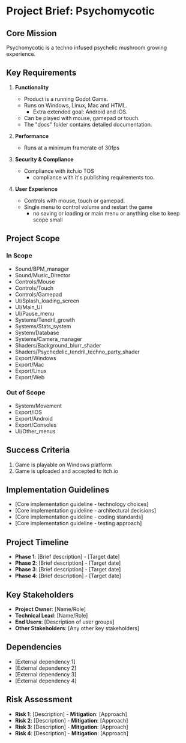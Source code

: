 # Project Brief: Psychomycotic

## Core Mission

Psychomycotic is a techno infused psychelic mushroom growing experience.

## Key Requirements

1. **Functionality**
   - Product is a running Godot Game.
   - Runs on Windows, Linux, Mac and HTML.
      - Extra extended goal: Android and iOS.
   - Can be played with mouse, gamepad or touch.
   - The "docs" folder contains detailed documentation.

2. **Performance**
   - Runs at a minimum framerate of 30fps

3. **Security & Compliance**
   - Compliance with itch.io TOS
      - compliance with it's publishing requirements too.

4. **User Experience**
   - Controls with mouse, touch or gamepad.
   - Single menu to control volume and restart the game
      - no saving or loading or main menu or anything else to keep scope small

## Project Scope

### In Scope

- Sound/BPM_manager
- Sound/Music_Director
- Controls/Mouse
- Controls/Touch
- Controls/Gamepad
- UI/Splash_loading_screen
- UI/Main_UI
- UI/Pause_menu
- Systems/Tendril_growth
- Systems/Stats_system
- System/Database
- Systems/Camera_manager
- Shaders/Background_blurr_shader
- Shaders/Psychedelic_tendril_techno_party_shader
- Export/Windows
- Export/Mac
- Export/Linux
- Export/Web

### Out of Scope

- System/Movement
- Export/iOS
- Export/Android
- Export/Consoles
- UI/Other_menus

## Success Criteria

1. Game is playable on Windows platform
2. Game is uploaded and accepted to itch.io

## Implementation Guidelines

- [Core implementation guideline - technology choices]
- [Core implementation guideline - architectural decisions]
- [Core implementation guideline - coding standards]
- [Core implementation guideline - testing approach]

## Project Timeline

- **Phase 1**: [Brief description] - [Target date]
- **Phase 2**: [Brief description] - [Target date]
- **Phase 3**: [Brief description] - [Target date]
- **Phase 4**: [Brief description] - [Target date]

## Key Stakeholders

- **Project Owner**: [Name/Role]
- **Technical Lead**: [Name/Role]
- **End Users**: [Description of user groups]
- **Other Stakeholders**: [Any other key stakeholders]

## Dependencies

- [External dependency 1]
- [External dependency 2]
- [External dependency 3]
- [External dependency 4]

## Risk Assessment

- **Risk 1**: [Description] - **Mitigation**: [Approach]
- **Risk 2**: [Description] - **Mitigation**: [Approach]
- **Risk 3**: [Description] - **Mitigation**: [Approach]
- **Risk 4**: [Description] - **Mitigation**: [Approach]
